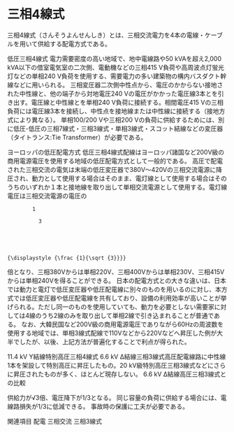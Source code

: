 # 三相4線式

三相4線式（さんそうよんせんしき）とは、三相交流電力を4本の電線・ケーブルを用いて供給する配電方式である。

低圧三相4線式
電力需要密度の高い地域で、地中電線路や50 kVAを超え2,000 kVA以下の借室電気室の二次側、電動機などの三相415 V負荷や高周波点灯蛍光灯などの単相240 V負荷を使用する、需要電力の多い建築物の構内バスダクト幹線などに用いられる。
三相変圧器二次側中性点から、電圧のかからない接地された中性線と、他の端子から対地電圧240 Vの電圧がかかった電圧線3本とを引き出す。電圧線と中性線とを単相240 V負荷に接続する。相間電圧415 Vの三相負荷には電圧線3本を接続し、中性点を接地線または中性線に接続する（接地方式により異なる）。
単相100/200 Vや三相200 Vの負荷に供給するためには、別に低圧-低圧の三相7線式・三相3線式・単相3線式・スコット結線などの変圧器（タイトランス:Tie Transformer）が必要である。

ヨーロッパの低圧配電方式
低圧三相4線式配線はヨーロッパ諸国など200V級の商用電源電圧を使用する地域の低圧配電方式として一般的である。
高圧で配電された三相交流の電気は末端の低圧変圧器で380V～420Vの三相交流電源に降圧され、動力として使用する場合はそのまま、電灯線として使用する場合はそのうちのいずれか１本と接地線を取り出して単相交流電源として使用する。電灯線電圧は三相交流電源の電圧の 
  
    
      
        
          
            1
            
              3
            
          
        
      
    
    {\displaystyle {\frac {1}{\sqrt {3}}}}
  
 倍となり、三相380Vからは単相220V、三相400Vからは単相230V、三相415Vからは単相240Vを得ることができる。
日本の配電方式との大きな違いは、日本では動力と電灯で低圧変圧器や低圧配電線に別々のものを用いるのに対し、本方式では低圧変圧器や低圧配電線を共有しており、設備の利用効率が高いことが挙げられる。ただし同一のものを使用していても、動力を必要としない需要家に対しては4線のうち2線のみを取り出して単相2線で引き込まれることが普通である。
なお、大韓民国など200V級の商用電源電圧でありながら60Hzの周波数を使用する地域では、単相3線式配線で110Vなどから220Vなどへ昇圧した例が大半でしたが、以後、上記方法が普遍化することで利点が得られた。

11.4 kV Y結線特別高圧三相4線式
6.6 kV Δ結線三相3線式高圧配電線路に中性線1本を架設して特別高圧に昇圧したもの。20 kV級特別高圧三相3線式などにさらに昇圧されたものが多く、ほとんど現存しない。
6.6 kV Δ結線高圧三相3線式との比較

供給力が√3倍、電圧降下が1/3となる。
同じ容量の負荷に供給する場合には、電線路損失が1/3に低減できる。
事故時の保護に工夫が必要である。

関連項目
配電
三相交流
三相3線式